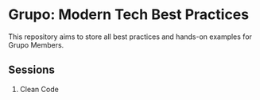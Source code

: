 # Grupo: Modern Tech Best Practices

This repository aims to store all best practices and hands-on examples for Grupo Members.

## Sessions

1. Clean Code
